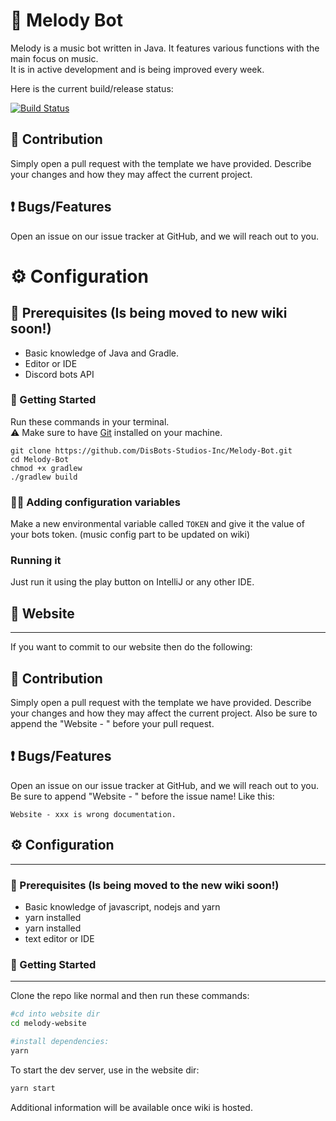 # 🎵 Melody Bot
Melody is a music bot written in Java. It features various functions with the main focus on music.  
It is in active development and is being improved every week.

Here is the current build/release status:

[![Build Status](https://travis-ci.com/DisBots-Studios-Inc/Melody-Bot.svg?branch=main)](https://travis-ci.com/DisBots-Studios-Inc/Melody-Bot)

## 🙌 Contribution
Simply open a pull request with the template we have provided. Describe your changes and how they may affect the current project.

## ❗ Bugs/Features
Open an issue on our issue tracker at GitHub, and we will reach out to you.

# ⚙ Configuration

## 🤔 Prerequisites (Is being moved to new wiki soon!)
- Basic knowledge of Java and Gradle.
- Editor or IDE
- Discord bots API

### 🚀 Getting Started
Run these commands in your terminal.  
⚠ Make sure to have [Git](https://git-scm.com/) installed on your machine.
```shell
git clone https://github.com/DisBots-Studios-Inc/Melody-Bot.git
cd Melody-Bot
chmod +x gradlew
./gradlew build
```

### 👩‍💻 Adding configuration variables
Make a new environmental variable called `TOKEN` and give it the value of your bots token. (music config part to be updated on wiki)

### Running it
Just run it using the play button on IntelliJ or any other IDE.

## 📖 Website
<hr>

If you want to commit to our website then do the following:

## 🙌 Contribution
Simply open a pull request with the template we have provided. Describe your changes and how they may affect the current project. Also be sure to append the "Website - " before your pull request.

## ❗ Bugs/Features
Open an issue on our issue tracker at GitHub, and we will reach out to you. Be sure to append "Website - " before the issue name! Like this:
```
Website - xxx is wrong documentation.
```

## ⚙ Configuration
<hr>

### 🤔 Prerequisites (Is being moved to the new wiki soon!)
* Basic knowledge of javascript, nodejs and yarn
* yarn installed
* yarn installed
* text editor or IDE

### 🚀 Getting Started
<hr>

Clone the repo like normal and then run these commands:

```bash
#cd into website dir
cd melody-website

#install dependencies:
yarn
```

To start the dev server, use in the website dir:

```bash
yarn start
```

Additional information will be available once wiki is hosted.
